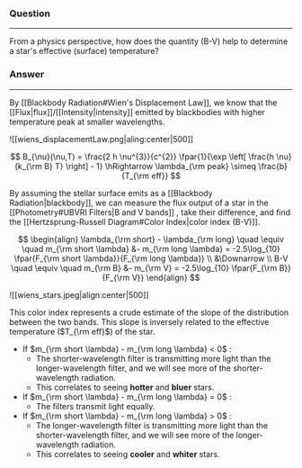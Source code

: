 ### Question
---
From a physics perspective, how does the quantity (B-V) help to determine a star's effective (surface) temperature?

### Answer
---
By [[Blackbody Radiation#Wien's Displacement Law]], we know that the [[Flux|flux]]/[[Intensity|intensity]] emitted by blackbodies with higher temperature peak at smaller wavelengths. 

![[wiens_displacementLaw.png|aling:center|500]]

$$
B_{\nu}(\nu,T) = \frac{2 h \nu^{3}}{c^{2}} \fpar{1}{\exp \left[ \frac{h \nu}{k_{\rm B} T} \right] - 1} \hRightarrow \lambda_{\rm peak} \simeq \frac{b}{T_{\rm eff}}
$$

By assuming the stellar surface emits as a [[Blackbody Radiation|blackbody]], we can measure the flux output of a star in the [[Photometry#UBVRI Filters|B and V bands]] , take their difference, and find the [[Hertzsprung-Russell Diagram#Color Index|color index (B-V)]]. 

$$
\begin{align}
	\lambda_{\rm short} - \lambda_{\rm long} \quad \equiv \quad m_{\rm short \lambda} &- m_{\rm long \lambda} = -2.5\log_{10} \fpar{F_{\rm short \lambda}}{F_{\rm long \lambda}} \\
	&\Downarrow \\
	B-V \quad \equiv \quad m_{\rm B} &- m_{\rm V} = -2.5\log_{10} \fpar{F_{\rm B}}{F_{\rm V}}
\end{align}
$$

![[wiens_stars.jpeg|align:center|500]]

This color index represents a crude estimate of the slope of the distribution between the two bands. This slope is inversely related to the effective temperature ($T_{\rm eff}$) of the star. 

- If $m_{\rm short \lambda} - m_{\rm long \lambda} < 0$ :
	- The shorter-wavelength filter is transmitting more light than the longer-wavelength filter, and we will see more of the shorter-wavelength radiation.
	- This correlates to seeing **hotter** and **bluer** stars.
- If $m_{\rm short \lambda} - m_{\rm long \lambda} = 0$ :
	- The filters transmit light equally.
- If $m_{\rm short \lambda} - m_{\rm long \lambda} > 0$ :
	- The longer-wavelength filter is transmitting more light than the shorter-wavelength filter, and we will see more of the longer-wavelength radiation.
	- This correlates to seeing **cooler** and **whiter** stars.




